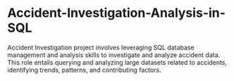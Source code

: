 # Accident-Investigation-Analysis-in-SQL
Accident Investigation project involves leveraging SQL database management and analysis skills to investigate and analyze accident data. This role entails querying and analyzing large datasets related to accidents, identifying trends, patterns, and contributing factors.  
